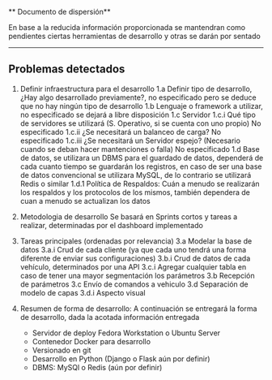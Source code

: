 ** Documento de dispersión**

En base a la reducida información proporcionada se mantendran como pendientes ciertas herramientas 
de desarrollo y otras se darán por sentado

---

## Problemas detectados

1. Definir infraestructura para el desarrollo
	1.a Definir tipo de desarrollo,
		¿Hay algo desarrollado previamente?, no especificado pero se deduce que no hay ningún tipo de desarrollo
	1.b Lenguaje o framework a utilizar, no especificado se dejará a libre disposición
	1.c Servidor
		1.c.i Qué tipo de servidores se utilizará (S. Operativo, si se cuenta con uno propio) No especificado
		1.c.ii ¿Se necesitará un balanceo de carga? No especificado
		1.c.iii ¿Se necesitará un Servidor espejo? (Necesario cuando se deban hacer mantenciones o falla) No especificado
	1.d Base de datos, se utilizara un DBMS para el guardado de datos, dependerá de cada cuanto tiempo se guardarán
	los registros, en caso de ser una base de datos convencional se utilizara MySQL, de lo contrario se utilizará
	Redis o similar
		1.d.1 Política de Respaldos: Cuán a menudo se realizarán los respaldos y los protocolos de los mismos, 
		también dependera de cuan a menudo se actualizan los datos

2. Metodologia de desarrollo
	Se basará en Sprints cortos y tareas a realizar, determinadas por el dashboard implementado

3. Tareas principales (ordenadas por relevancia)
	3.a Modelar la base de datos
		3.a.i Crud de cada cliente (ya que cada uno tendrá una forma diferente de enviar sus configuraciones)
		3.b.i Crud de datos de cada vehículo, determinados por una API
		3.c.i Agregar cualquier tabla en caso de tener una mayor segmentación los parámetros 
	3.b Recepción de parámetros
	3.c Envío de comandos a vehiculo
	3.d Separación de modelo de capas
		3.d.i Aspecto visual
		
4. Resumen de forma de desarrollo:
	A continuación se entregará la forma de desarrollo, dada la acotada  información entregada
	- Servidor de deploy Fedora Workstation o Ubuntu Server
    - Contenedor Docker para desarrollo
    - Versionado en git
	- Desarrollo en Python (Django o Flask aún por definir)
	- DBMS: MySQl o Redis (aún por definir)
